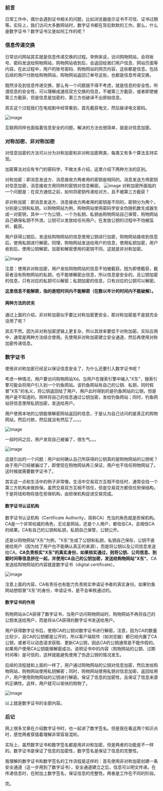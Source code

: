 ### 前言
日常工作中，偶尔会遇到证书相关的问题，比如浏览器提示证书不可信、证书过期等。实际上，我们访问大多数网站时，数字证书都在背后默默的工作。那么，什么是数字证书？数字证书又是如何工作的呢？
### 信息传递交换
日常访问网站其实就是信息传递交换的过程。举例来说，访问购物网站，会将账号、密码发送给购物网站，购物网站收到后，会返回给我们用户信息、网站页面等内容。在此过程中，用户的账号密码、购物网站的网页内容，这些都是信息。包括后续的用户付款给购物网站，购物网站返回订单号这些，也都是信息传递交换。

既然涉及到信息传递交换，那么有一个问题就不得不考虑，就是信息的安全性。所谓信息的安全性，可以理解成通信双方交换的信息，不被第三方截获，或者即使被第三方截获，但是信息是加密的，第三方也破译不出原始信息。

其实这个过程我们在电视剧中经常看到，首先截获电文，然后破译电文密码。

![image](https://github.com/acBool/picture/blob/master/93ea2fa36cb4d23d656c7442e36dcb8e.jpg)

互联网同样也面临着信息安全的问题，解决的方法也很简单，就是对信息加密。

### 对称加密、非对称加密
对信息加密的方法可以分为对称加密和非对称加密两类，每类又有多个算法支持实现。

加密算法对应有专门的密码学，不做太多介绍，这里介绍下两种方法的区别。

对称加密：即消息发送方、消息接收方两者用的密钥是相同的。消息发送方用密钥对信息加密，消息接收方用同样的密钥对信息解密。
![image](https://github.com/acBool/picture/blob/master/377adab44aed2e736ab19f6a8401a18b87d6fa18.png)
对称加密所面临的一个问题是：在双方通信之前，如何将密钥传递给对方，且不被第三方截获？

非对称加密：即消息发送方、消息接收方两者用的密钥是不同的，密钥分为两个，分别是公钥和私钥。以购物网站为例，购物网站使用密码学安全伪随机数生成器生成一对密钥，其中一个为公钥，一个为私钥。私钥由购物网站自己保管，购物网站自己确保私钥不外泄。公钥可以发放给任何用户。在发放公钥的过程中不怕被监听、截获。

用户获得公钥后，发送给购物网站的信息使用公钥进行加密，购物网站接收到信息后，使用私钥进行解密。同理，购物网站发送给用户的信息，使用私钥加密，用户收到后，使用公钥解密。加密和解密使用的密钥不同，这就是非对称加密。

![image](https://github.com/acBool/picture/blob/master/%E5%B1%8F%E5%B9%95%E5%BF%AB%E7%85%A7%202019-11-27%20%E4%B8%8A%E5%8D%8810.54.06.png)

注意：使用非对称加密，用户发给购物网站的信息不怕被截获。因为即使截获，截获者没有购物网站的私钥，也不能够解密出信息，所以信息是安全的。且公钥加密的信息，只有对应的私钥可以解密；私钥加密的信息，只有对应的公钥可以解密。

**这里信息不能解密，指的是短时间内不能解密（在数以年计的时间内不能破解）。**

#### 两种方法的优劣
通过上面的介绍，非对称加密似乎要比对称加密更安全，那对称加密是不是就完全没用了呢？

其实不然。因为非对称加密逻辑上更复杂，所以其效率要低于对称加密。实际应用中，通常是两种方法结合使用。先使用非对称加密建立安全通道，然后再使用对称加密传递信息。

### 数字证书
使用非对称加密已经足以保证信息安全了，为什么还要引入数字证书呢？

考虑一种情况，用户要访问购物网站Xd。当用户在搜索引擎中输入"X东"，搜索引擎可能会将用户引入到一个钓鱼网站。该钓鱼网站有自己的公钥、私钥，同时假冒"X东"的名义，将公钥返回给了用户。用户此时得到的是钓鱼网站的公钥，但是用户是不知道的。照样将自己的信息通过公钥加密，发给钓鱼网站；同时，钓鱼网站将信息使用私钥加密，发送给用户。

用户使用本地的公钥能够解密网站返回的信息，于是认为自己访问的是真正的购物网站，然后付款，然后就没有然后了。。。。

![image](https://github.com/acBool/picture/blob/master/bbd15c65bbe823642056d7d52d3b0ac5.jpg)

一段时间之后，用户发现自己被骗了，很生气。。。

![image](https://github.com/acBool/picture/blob/master/e6877e0a8e02a5dc73aedb18de82913e.jpeg)

这就引出的一个问题：用户如何确认自己所获得的公钥真的是购物网站的公钥呢？由于用户已经被骗过了，即使现在购物网站再三保证，用户也不信任购物网站了。这时候就需要数字证书了。

其实这一点和生活中的例子非常像。生活中交易双方互相不信任时，通常会找一个第三方机构来做担保。虽然交易双方互相不信任，但是交易双方都信任担保结构，于是将钱和物存放在担保机构，由担保机构促进交易完成。

#### 数字证书认证机构
数字证书认证机构（Certificate Authority，简称CA）充当的角色就是担保机构。CA是一个非常权威的角色，无论是网站，还是个人用户，都信任CA，且相信CA的结果。CA有自己的公钥和私钥，私钥自己保管，公钥公开。

还是以购物网站"X东"为例，"X东"生成了公钥和私钥，私钥自己保存，公钥不直接给用户（因为给了用户也不能确认真正的来源），而是将公钥以及公司信息发送给CA。**CA负责核实"X东"的真实身份，如果核实通过，则将公钥、公司信息、到期时间等信息拼在一起，并使用CA自己的公钥加密，发送给购物网站"X东"**。CA发送给购物网站的内容就是数字证书（digital certificate）。

![image](https://github.com/acBool/picture/blob/master/langzh-1100px-PublicKeyCertificateDiagram_It.svg.png)

注意上面的内容，CA有责任也有能力负责核实申请证书者的真实身份。如果钓鱼网站想假冒"X东"的身份，申请证书，是不会审核通过的。

#### 数字证书的作用
购物网站从CA获得了数字证书，当用户访问购物网站时，购物网站不再将自己的公钥发送给用户，而是将从CA获得的数字证书发送给用户。

用户获得数字证书后，使用CA的公钥对数字证书进行解密。注意，因为CA的数量比较少，且CA的公钥都是公开的，所以客户端软件（如浏览器）都已经内置了CA公钥，或者可以动态请求获取、更新CA公钥，因此CA的公钥通常是不能作假的。如果用户使用CA公钥能够解密成功，说明证书中的内容（购物网站的公钥、过期时间等）是可信的，这样就能避免使用了伪造公钥的情况发生。

后续的流程就和上面的一样了，用户通过购物网站的公钥对信息加密，然后发给购物网站，购物网站使用私钥解密；同时，购物网站使用私钥对信息加密，返回给用户，用户使用购物网站的公钥进行解密。保证了信息的加密性，且保证了信息来源的正确性。这样，用户就可以愉快的购物了。

![image](https://github.com/acBool/picture/blob/master/34e2b143b9bc455a26a20d6793e3a42c.jpg)

以上就是数字证书的全部内容。
### 后记
网上很多文章在介绍数字证书时，也一起讲了数字签名。但是我在看这两个知识点时，感觉两者穿插着理解非常容易混轮。

实际上，虽然数字证书和数字签名都是用非对称加密，但是两者的功能是不一样的。数字证书是保证了信息的加密性，数字签名是保证了信息的完整性。

我理解的数字证书和数字签名的工作流程是这样的：首先使用非对称加密创建一条安全通道（这一步用到了数字证书），安全通道建立之后，信息可以明文传递。在传递信息时，在附加上数字签名，保证信息的完整性。两者是工作在不同的阶段。

完。

